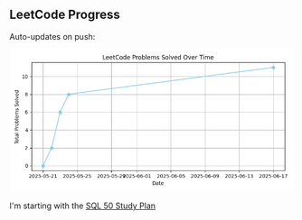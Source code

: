 ## LeetCode Progress
Auto-updates on push:

![Progress Graph](progress_tracking/progress.png?v=1750197100)

I'm starting with the [SQL 50 Study Plan](https://leetcode.com/studyplan/top-sql-50/)
